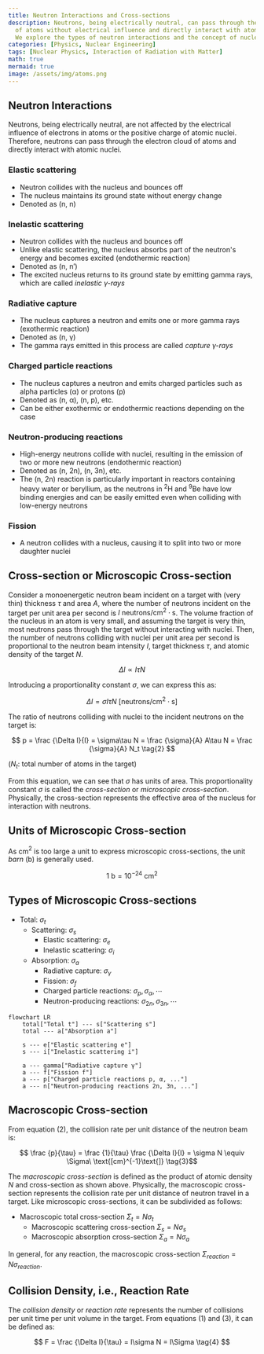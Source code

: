 ```yaml
---
title: Neutron Interactions and Cross-sections
description: Neutrons, being electrically neutral, can pass through the electron cloud
  of atoms without electrical influence and directly interact with atomic nuclei.
  We explore the types of neutron interactions and the concept of nuclear cross-sections.
categories: [Physics, Nuclear Engineering]
tags: [Nuclear Physics, Interaction of Radiation with Matter]
math: true
mermaid: true
image: /assets/img/atoms.png
---
```

## Neutron Interactions
Neutrons, being electrically neutral, are not affected by the electrical influence of electrons in atoms or the positive charge of atomic nuclei. Therefore, neutrons can pass through the electron cloud of atoms and directly interact with atomic nuclei.

### Elastic scattering
- Neutron collides with the nucleus and bounces off
- The nucleus maintains its ground state without energy change
- Denoted as (n, n)

### Inelastic scattering
- Neutron collides with the nucleus and bounces off
- Unlike elastic scattering, the nucleus absorbs part of the neutron's energy and becomes excited (endothermic reaction)
- Denoted as (n, n′)
- The excited nucleus returns to its ground state by emitting gamma rays, which are called *inelastic γ-rays*

### Radiative capture
- The nucleus captures a neutron and emits one or more gamma rays (exothermic reaction)
- Denoted as (n, γ)
- The gamma rays emitted in this process are called *capture γ-rays*

### Charged particle reactions
- The nucleus captures a neutron and emits charged particles such as alpha particles (α) or protons (p)
- Denoted as (n, α), (n, p), etc.
- Can be either exothermic or endothermic reactions depending on the case

### Neutron-producing reactions
- High-energy neutrons collide with nuclei, resulting in the emission of two or more new neutrons (endothermic reaction)
- Denoted as (n, 2n), (n, 3n), etc.
- The (n, 2n) reaction is particularly important in reactors containing heavy water or beryllium, as the neutrons in $^2\text{H}$ and $^9\text{Be}$ have low binding energies and can be easily emitted even when colliding with low-energy neutrons

### Fission
- A neutron collides with a nucleus, causing it to split into two or more daughter nuclei

## Cross-section or Microscopic Cross-section
Consider a monoenergetic neutron beam incident on a target with (very thin) thickness $\tau$ and area $A$, where the number of neutrons incident on the target per unit area per second is $I\ \text{neutrons/cm}^2\cdot \text{s}$. The volume fraction of the nucleus in an atom is very small, and assuming the target is very thin, most neutrons pass through the target without interacting with nuclei. Then, the number of neutrons colliding with nuclei per unit area per second is proportional to the neutron beam intensity $I$, target thickness $\tau$, and atomic density of the target $N$.

$$ \Delta I \propto I\tau N $$

Introducing a proportionality constant $\sigma$, we can express this as:

$$ \Delta I = \sigma I\tau N\ \text{[neutrons/cm}^2\cdot\text{s]} \tag{1} $$

The ratio of neutrons colliding with nuclei to the incident neutrons on the target is:

$$ p = \frac {\Delta I}{I} = \sigma\tau N = \frac {\sigma}{A} A\tau N = \frac {\sigma}{A} N_t \tag{2} $$

($N_t$: total number of atoms in the target)

From this equation, we can see that $\sigma$ has units of area. This proportionality constant $\sigma$ is called the *cross-section* or *microscopic cross-section*. Physically, the cross-section represents the effective area of the nucleus for interaction with neutrons.

## Units of Microscopic Cross-section
As cm$^2$ is too large a unit to express microscopic cross-sections, the unit *barn* (b) is generally used.

$$ 1\ \text{b} = 10^{-24}\ \text{cm}^2 $$

## Types of Microscopic Cross-sections
- Total: $\sigma_t$
  - Scattering: $\sigma_s$
    - Elastic scattering: $\sigma_e$
    - Inelastic scattering: $\sigma_i$
  - Absorption: $\sigma_a$
    - Radiative capture: $\sigma_\gamma$
    - Fission: $\sigma_f$
    - Charged particle reactions: $\sigma_p, \sigma_\alpha, \cdots$
    - Neutron-producing reactions: $\sigma_{2n}, \sigma_{3n}, \cdots$

```mermaid
flowchart LR
	total["Total t"] --- s["Scattering s"]
	total --- a["Absorption a"]

	s --- e["Elastic scattering e"]
	s --- i["Inelastic scattering i"]

	a --- gamma["Radiative capture γ"]
	a --- f["Fission f"]
	a --- p["Charged particle reactions p, α, ..."]
	a --- n["Neutron-producing reactions 2n, 3n, ..."]
```

## Macroscopic Cross-section
From equation (2), the collision rate per unit distance of the neutron beam is:

$$ \frac {p}{\tau} = \frac {1}{\tau} \frac {\Delta I}{I} = \sigma N \equiv \Sigma\ \text{[cm}^{-1}\text{]} \tag{3}$$

The *macroscopic cross-section* is defined as the product of atomic density $N$ and cross-section as shown above. Physically, the macroscopic cross-section represents the collision rate per unit distance of neutron travel in a target. Like microscopic cross-sections, it can be subdivided as follows:

- Macroscopic total cross-section $\Sigma_t=N\sigma_t$
  - Macroscopic scattering cross-section $\Sigma_s=N\sigma_s$
  - Macroscopic absorption cross-section $\Sigma_a=N\sigma_a$

In general, for any reaction, the macroscopic cross-section $\Sigma_{reaction}=N\sigma_{reaction}$.

## Collision Density, i.e., Reaction Rate
The *collision density* or *reaction rate* represents the number of collisions per unit time per unit volume in the target. From equations (1) and (3), it can be defined as:

$$ F = \frac {\Delta I}{\tau} = I\sigma N = I\Sigma \tag{4} $$
